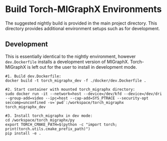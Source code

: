 # Build Torch-MIGraphX Environments

The suggested nightly build is provided in the main project directory. This directory provides additional environment setups such as for development.

## Development
This is essentially identical to the nightly environment, however `dev.Dockerfile` installs a development version of MIGraphX. Torch-MIGraphX is left out for the user to install in development mode.

```
#1. Build dev.Dockerfile:
docker build -t torch_migraphx_dev -f ./docker/dev.Dockerfile .

#2. Start container with mounted torch_migraphx directory:
sudo docker run -it --network=host --device=/dev/kfd --device=/dev/dri --group-add=video --ipc=host --cap-add=SYS_PTRACE --security-opt seccomp=unconfined -v=`pwd`:/workspace/torch_migraphx torch_migraphx_dev

#3. Install torch_migraphx in dev mode:
cd /workspace/torch_migraphx/py
export TORCH_CMAKE_PATH=$(python -c "import torch; print(torch.utils.cmake_prefix_path)") 
pip install -e .
```